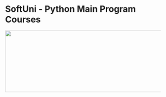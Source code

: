 # SoftUni - Python Main Program Courses

<p align="center">
  <img width="600" height="200" src="https://codeweek-s3.s3.amazonaws.com/event_picture/SoftUni-Logo-Flat.png">
</p>
